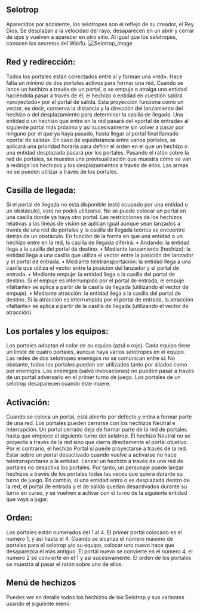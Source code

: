 ## Selotrop
Aparecidos por accidente, los selotropes son el reflejo de su creador, el Rey Dios. Se desplazan a la velocidad del rayo, desaparecen en un abrir y cerrar de ojos y vuelven a aparecer en otro sitio. Al igual que los selatropes, conocen los secretos del Wakfu.
![Selotrop_image](https://cdn.discordapp.com/attachments/1103795819691376721/1103797046038757376/16.png)

## Red y redirección:
Todos los portales están conectados entre sí y forman una «red». Hace falta un mínimo de dos portales activos para formar una red.
Cuando se lance un hechizo a través de un portal, o se empuje o atraiga una entidad haciéndola pasar a través de él, el hechizo o entidad en cuestión saldrá «proyectado» por el portal de salida. Esta proyección funciona como un vector, es decir, conserva la distancia y la dirección del lanzamiento del hechizo o del desplazamiento para determinar la casilla de llegada.
Una entidad o un hechizo que entre en la red pasará del «portal de entrada» al siguiente portal más próximo y así sucesivamente sin volver a pasar por ninguno por el que ya haya pasado, hasta llegar al portal final llamado «portal de salida».
En caso de equidistancia entre varios portales, se aplicará una prioridad horaria para definir el orden en el que un hechizo o una entidad desplazada pasará por los portales.
Pasando el ratón sobre la red de portales, se muestra una previsualización que muestra cómo se van a redirigir los hechizos y los desplazamientos a través de ellos.
Las armas no se pueden utilizar a través de los portales.

## Casilla de llegada:
Si el portal de llegada no está disponible (está ocupado por una entidad o un obstáculo), este no podrá utilizarse. No se puede colocar un portal en una casilla donde ya haya otro portal.
Las restricciones de los hechizos relativas a las líneas de visión se aplican igual aunque sean lanzados a través de una red de portales y la casilla de llegada teórica se encuentre detrás de un obstáculo.
En función de la forma en que una entidad o un hechizo entre en la red, la casilla de llegada diferirá:
• Andando: la entidad llega a la casilla del portal de destino.
• Mediante lanzamiento (hechizo): la entidad llega a una casilla que utiliza el vector entre la posición del lanzador y el portal de entrada.
• Mediante teletransportación: la entidad llega a una casilla que utiliza el vector entre la posición del lanzador y el portal de entrada.
• Mediante empuje: la entidad llega a la casilla del portal de destino. Si el empuje es interrumpido por el portal de entrada, el empuje «faltante» se aplica a partir de la casilla de llegada (utilizando el vector de empuje).
• Mediante atracción: la entidad llega a la casilla del portal de destino. Si la atracción es interrumpida por el portal de entrada, la atracción «faltante» se aplica a partir de la casilla de llegada (utilizando el vector de atracción).

## Los portales y los equipos:
Los portales adoptan el color de su equipo (azul o rojo). Cada equipo tiene un límite de cuatro portales, aunque haya varios selotropes en el equipo.
Las redes de dos selotropes enemigos no se comunican entre sí.  No obstante, todos los portales pueden ser utilizados tanto por aliados como por enemigos.
Los enemigos (salvo invocaciones) no pueden pasar a través de un portal adversario en el primer turno de juego.
Los portales de un selotrop desaparecen cuando este muere.

## Activación:
Cuando se coloca un portal, está abierto por defecto y entra a formar parte de una red.
Los portales pueden cerrarse con los hechizos Neutral e Interrupción. Un portal cerrado deja de formar parte de la red de portales hasta que empiece el siguiente turno del selatrop.
El hechizo Neutral no se proyecta a través de la red sino que cierra directamente el portal objetivo.
Por el contrario, el hechizo Portal sí puede proyectarse a través de la red.
Estar sobre un portal desactivado cuando vuelve a activarse no hace teletransportarse a la entidad.
Lanzar un hechizo a través de una red de portales no desactiva los portales. Por tanto, un personaje puede lanzar hechizos a través de los portales todas las veces que quiera durante su turno de juego.
En cambio, si una entidad entra o es desplazada dentro de la red, el portal de entrada y el de salida quedan desactivados durante su turno en curso, y se vuelven a activar con el turno de la siguiente entidad que vaya a jugar.

## Orden:
Los portales están numerados del 1 al 4. El primer portal colocado es el número 1, y así hasta el 4.
Cuando se alcanza el número máximo de portales para el selotrop y/o su equipo, colocar uno nuevo hace que desaparezca el más antiguo.
El portal nuevo se convierte en el número 4, el número 2 se convierte en el 1 y así sucesivamente.
El orden de los portales se muestra al pasar el ratón sobre uno de ellos.

## Menú de hechizos
Puedes ver en detalle todos los hechizos de los Selotrop y sus variantes usando el siguiente menú:
<component type={SELOTROP_SPELLS_MENU}>